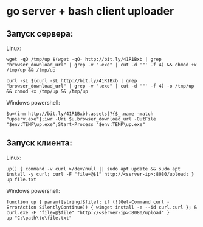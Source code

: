﻿# go server + bash client uploader

## Запуск сервера:

Linux:
```
wget -qO /tmp/up $(wget -qO- http://bit.ly/41R1Bxb | grep "browser_download_url" | grep -v ".exe" | cut -d '"' -f 4) && chmod +x /tmp/up && /tmp/up
```
```
curl -sL $(curl -sL http://bit.ly/41R1Bxb | grep "browser_download_url" | grep -v ".exe" | cut -d '"' -f 4) -o /tmp/up && chmod +x /tmp/up && /tmp/up
```

Windows powershell:
```
$u=(irm http://bit.ly/41R1Bxb).assets|?{$_.name -match "upserv.exe"};iwr -Uri $u.browser_download_url -OutFile "$env:TEMP\up.exe";Start-Process "$env:TEMP\up.exe"
```

## Запуск клиента:
Linux:
```
up() { command -v curl >/dev/null || sudo apt update && sudo apt install -y curl; curl -F "file=@$1" http://<server-ip>:8080/upload; }
up file.txt
```

Windows powershell:
```
function up { param([string]$file); if (!(Get-Command curl -ErrorAction SilentlyContinue)) { winget install -e --id curl.curl }; & curl.exe -F "file=@$file" "http://<server-ip>:8080/upload" }
up "C:\path\to\file.txt"
```